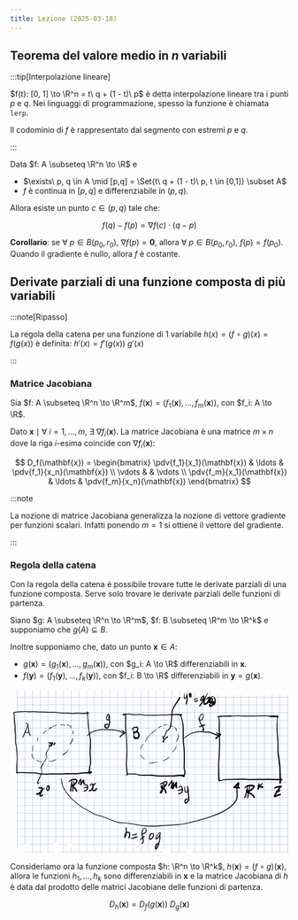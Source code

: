 ```yaml
---
title: Lezione (2025-03-18)
---
```


## Teorema del valore medio in $n$ variabili

:::tip[Interpolazione lineare]

$f(t): [0, 1] \to \R^n = t\ q + (1 - t)\ p$ è detta interpolazione lineare tra i
punti $p$ e $q$. Nei linguaggi di programmazione, spesso la funzione è chiamata
`lerp`.

Il codominio di $f$ è rappresentato dal segmento con estremi $p$ e $q$.

:::

Data $f: A \subseteq \R^n \to \R$ e

- $\exists\ p, q \in A \mid [p,q] = \Set{t\ q + (1 - t)\ p, t \in [0,1]} \subset A$
- $f$ è continua in $[p, q]$ e differenziabile in $(p, q)$.

Allora esiste un punto $c \in (p, q)$ tale che:

$$
f(q) - f(p) = \nabla f(c) \cdot (q - p)
$$

**Corollario**: se $\forall\ p \in B(p_0, r_0),\ \nabla f(p) = \mathbf{0}$,
allora $\forall\ p \in B(p_0, r_0),\ f(p) = f(p_0)$. Quando il gradiente è
nullo, allora $f$ è costante.

## Derivate parziali di una funzione composta di più variabili

:::note[Ripasso]

La regola della catena per una funzione di 1 variabile
$h(x) = (f \circ g)(x) = f(g(x))$ è definita: $h'(x) = f'(g(x))\ g'(x)$

:::

### Matrice Jacobiana

Sia $f: A \subseteq \R^n \to \R^m$,
$f(\mathbf{x}) = (f_1(\mathbf{x}), \ldots, f_m(\mathbf{x}))$, con
$f_i: A \to \R$.

Dato
$\mathbf{x} \mid \forall\ i = 1,\ldots,m,\ \exists\ \nabla f_i(\mathbf{x})$. La
matrice Jacobiana è una matrice $m \times n$ dove la riga $i$-esima coincide con
$\nabla f_i(\mathbf{x})$:

$$
D_f(\mathbf{x}) = \begin{bmatrix}
\pdv{f_1}{x_1}(\mathbf{x}) & \ldots & \pdv{f_1}{x_n}(\mathbf{x}) \\
\vdots & & \vdots \\
\pdv{f_m}{x_1}(\mathbf{x}) & \ldots & \pdv{f_m}{x_n}(\mathbf{x})
\end{bmatrix}
$$

:::note

La nozione di matrice Jacobiana generalizza la nozione di vettore gradiente per
funzioni scalari. Infatti ponendo $m = 1$ si ottiene il vettore del gradiente.

:::

### Regola della catena

Con la regola della catena è possibile trovare tutte le derivate parziali di una
funzione composta. Serve solo trovare le derivate parziali delle funzioni di
partenza.

Siano $g: A \subseteq \R^n \to \R^m$, $f: B \subseteq \R^m \to \R^k$ e
supponiamo che $g(A) \subseteq B$.

Inoltre supponiamo che, dato un punto $\mathbf{x} \in A$:

- $g(\mathbf{x}) = (g_1(\mathbf{x}), \ldots, g_m(\mathbf{x}))$, con
  $g_i: A \to \R$ differenziabili in $\mathbf{x}$.
- $f(\mathbf{y}) = (f_1(\mathbf{y}), \ldots, f_k(\mathbf{y}))$, con
  $f_i: B \to \R$ differenziabili in $\mathbf{y} = g(\mathbf{x})$.

![Regola della catena](../../../../../images/analisi-2/regola-della-catena.png)

Consideriamo ora la funzione composta $h: \R^n \to \R^k$,
$h(\mathbf{x}) = (f \circ g)(\mathbf{x})$, allora le funzioni $h_1, \ldots, h_k$
sono differenziabili in $\mathbf{x}$ e la matrice Jacobiana di $h$ è data dal
prodotto delle matrici Jacobiane delle funzioni di partenza.

$$
D_h(\mathbf{x}) = D_f(g(\mathbf{x}))\ D_g(\mathbf{x})
$$
